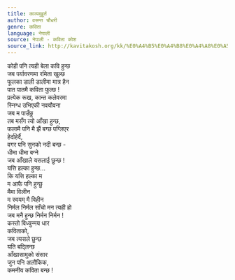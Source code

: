 ```yaml
---
title: काव्यमुहूर्त
author: वसन्त चौधरी
genre: कविता
language: नेपाली
source: नेपाली - कविता कोश
source_link: http://kavitakosh.org/kk/%E0%A4%B5%E0%A4%B8%E0%A4%A8%E0%A5%8D%E0%A4%A4_%E0%A4%9A%E0%A5%8C%E0%A4%A7%E0%A4%B0%E0%A5%80
---
```


कोही पनि त्यही बेला कवि हुन्छ  
जब पर्यावरणमा रमिता खुल्छ  
फूलका डाली डालीमा मात्र हैन  
पात पातमै कविता फुल्छ !  
प्रत्येक रूख, कान्त कलेवरमा  
स्निग्ध उभिएकी नवयौवना  
जब म पाउँछु  
तब मसँग त्यो आँखा हुन्छ,  
फलामै पनि मै झैं बग्छ पग्लिएर  
हेर्दाहेर्दै,  
वगर पनि सुनको नदी बन्छ -  
धीमा धीमा बग्ने  
जब आँखाले यसलाई छुन्छ !  
यत्ति हल्का हुन्छ...  
कि यत्ति हल्का म  
म आफै पनि हुन्छु  
मैमा विलीन  
म स्वयम् मै विहीन  
निर्मल निर्मल साँचो मन त्यही हो  
जब मनै हुन्छ निर्मन निर्मन !  
कस्तो विध्युन्मय धार  
कविताको,  
जब त्यसले छुन्छ  
यति बद्लिन्छ  
आँखासामुको संसार  
जुन पनि अलौकिक,  
कमनीय कविता बन्छ !
